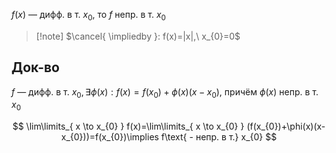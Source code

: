 $f(x)$ — дифф. в т. $x_{0}$, то $f$ непр. в т. $x_{0}$

> [!note] $\cancel{ \impliedby }: f(x)=|x|,\ x_{0}=0$

## Док-во

$f$ — дифф. в т. $x_{0},\exists \phi(x):f(x)=f(x_{0})+\phi(x)(x-x_{0}),$ причём $\phi(x)$ непр. в т. $x_{0}$

$$
\lim\limits_{ x \to x_{0} } f(x)=\lim\limits_{ x \to x_{0} } (f(x_{0})+\phi(x)(x-x_{0}))=f(x_{0})\implies f\text{ - непр. в т.} x_{0}
$$
